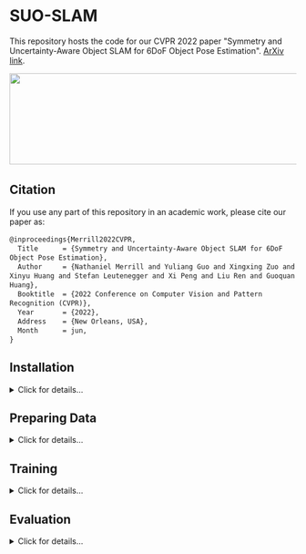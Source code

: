 # SUO-SLAM

This repository hosts the code for our CVPR 2022 paper
"Symmetry and Uncertainty-Aware Object SLAM for 6DoF Object Pose Estimation".
[ArXiv link](http://arxiv.org/abs/2205.01823).

<p align="center">
  <img width="640" height="160" src="./assets/suo_slam_demo.gif">
</p>

## Citation
If you use any part of this repository in an academic work, please cite our paper as:

```
@inproceedings{Merrill2022CVPR,
  Title      = {Symmetry and Uncertainty-Aware Object SLAM for 6DoF Object Pose Estimation},
  Author     = {Nathaniel Merrill and Yuliang Guo and Xingxing Zuo and Xinyu Huang and Stefan Leutenegger and Xi Peng and Liu Ren and Guoquan Huang},
  Booktitle  = {2022 Conference on Computer Vision and Pattern Recognition (CVPR)},
  Year       = {2022},
  Address    = {New Orleans, USA},
  Month      = jun,
}
```

## Installation
<details>
<summary>Click for details...</summary>
This codebase was tested on Ubuntu 18.04.
To use the BOP rendering (i.e. for keypoint labeling) install
```
sudo apt install libfreetype6-dev libglfw3
```

You will also need a python environment that contains the required packages. To 
see what packages we used, check out the list of requirements in `requirements.txt`.
They can be installed via `pip install -r requirements.txt`
</details>

## Preparing Data
<details>
<summary>Click for details...</summary>
### Datasets
To be able to run the training and testing (i.e. single view or with SLAM),
 first decide on a place to download the data to.
The disk will need a few hundred GB of space for all the data (at least 150GB for download and more
to extract).
All of our code expects the data to be in a local directory `./data`, but you 
can of course symlink this to another location (perhaps with more disk space).
So, first of all, in the root of this repo run 
```
$ mkdir data
```
or to symlink to an external location
```
$ ln -s /path/to/drive/with/space/ ./data
```

You can pick and choose what data you want to download (for example just T-LESS or YCBV).
Note that all YCBV and TLESS downloads have our keypoint labels packaged along with the data.
Download the following google drive links into `./data` and extract them.
- [YCBV full dataset](https://drive.google.com/file/d/1C-CkqYiCC-PqySL70QX7k_YQzGccX6dG/view?usp=sharing)
- [YCBV eval-only dataset](https://drive.google.com/file/d/17aLUdsfNZ98xinCf1YJzciVE4xwUcgnz/view?usp=sharing)
- [T-LESS dataset](https://drive.google.com/file/d/1h15UYWiLYmwTJi-hh0t5EFA77H1ElSLa/view?usp=sharing)
- [Saved detections (eval only)](https://drive.google.com/file/d/1WjEUgQDs34U63vlPXkd7SOVco58Jvn6F/view?usp=sharing)
- [VOC dataset (training only)](https://drive.google.com/file/d/1QNCRac2MxbJALEHmpKW1D6Pz0oCeDTAy/view?usp=sharing)

When all is said and done, the tree should look like this
```
$ cd ./data && tree --filelimit 3
.
├── bop_datasets
│   ├── tless 
│   └── ycbv 
├── saved_detections
└── VOCdevkit
    └── VOC2012
```

### Pre-trained models
You can download the pretrained models anywhere, but I like to keep them
in the `results` directory that is written to during training.
- [Pre-trained models](https://drive.google.com/file/d/1mZMqKjE2cqpLQWHKaDo9_sjMmYBXDcu5/view?usp=sharing)
</details>

## Training
<details>
<summary>Click for details...</summary>

First set the default arguments in `./pkpnet/args.py` for your username if desired, then execute
```
$ ./train.py
```
with the appropriate arguments for your filesystem. You can also run
```
$ ./train.py -h
```
for a full list of arguments and their meaning.
Some important args are `batch_size`, which is the number of images loaded for each 
training batch. Note that there may be a variable number of objects in each image,
and the objects are all stacked together into one big batch to run the network --
so the actual batch size being run might be multiple times `batch_size`. In
order to keep `batch_size` reasonably large, we provide another arg called `truncate_obj`,
which, as the help says, truncates the object batches to this number if it exceeds it.
We recommend that you start with a large batch size so that you can find out the maximum `truncate_obj`
for you GPUs, then reduce the batch size until there are little to no warnings about too many objects
being truncated.
</details>

## Evaluation

<details>
<summary>Click for details...</summary>

Before you can evaluate in a single-view or SLAM fashion, you will need to build
the thirdparty libraries for PnP and graph optimization.
First make sure that you have [CERES solver](http://ceres-solver.org/installation.html) installed.
The run 
```
$ ./build_thirdparty.sh
``` 

### Reproducing Results
To reproduce the results of the paper with the pretrained models, check out the scripts under
the `scripts` directory:
```
eval_all_tless.sh  eval_all_ycbv.sh  make_video.sh
```
These will reproduce most of the results in the paper as well as any video clips you want.
You may have to change the first few lines of each script.
Note that these examples can also show you the proper arguments if you want to 
run from command line alone.

Note that for the T-LESS dataset, we use the thirdparty 
[BOP toolkit](https://github.com/thodan/bop_toolkit) to get the VSD error recall, which 
will show up in the final terminal output as "Mean object recall" among other numbers.

<\details>

## Labeling
<details>
<summary>Click for details...</summary>

### Overview
We manually label keypoints on the CAD model to enable some keypoints with semantic meaning.
For the full list of keypoint meanings, see the specific [README](./lib/labeling/README.md)

We provide our landmark labeling tool. Check out the script `manual_keypoints.py`.
This same script can be used to make a visualization of the keypoints as shown 
below with the `--viz` option.

![](./assets/ycbv_kp_viz.png)
![](./assets/tless_kp_viz.png)

The script will show a panel of the same object but oriented slightly differently.
The idea is that you pick the same keypoint multiple times to ensure correctness and
to get a better label by averaging multiple samples.

![](./assets/labeling_view.png)

The script will also print the following directions to follow in the terminal.

```
============= Welcome ===============
Select the keypoints with a left click!
Use the "wasd" to turn the objects.
Press "i" to zoom in and "o" to zoom out.
Make sure that the keypoint colors match between all views.
Messed up? Just press 'u' to undo.
Press "Enter" to finish and save the keypoints
Press "Esc" to just quit
```

Once you have pressed "enter", you will get to an inspection pane. 

![](./assets/inspection_panel.png)

Where the unscaled mean keypoints are on the left, and the ones scaled by covariance
is on the left, where the ellipses are the Gaussian 3-sigma projected onto the image.
If the covariance is too large, or the mean is out of place, then you may have messed up.
Again, the program will print out these directions to terminal:

```
Inspect the results!
Use the "wasd" to turn the object.
Press "i" to zoom in and "o" to zoom out.
Press "Esc" to go back, "Enter" to accept (saving keypoints and viewpoint for vizualization).
Please pick a point on the object!
```

So if you are done, and the result looks good, then press "Enter", if not then "Esc" to go back.
Make sure also that when you are done, you rotate and scale the object into the best "view pose"
(with the front facing the camera, and top facing up),
as this pose is used by both the above vizualization and the actual training code for determining
the best symmetry to pick for an initial detection.

### Labeling Tips

Even though there are 8 panels, you don't need to fill out all 8. Each keypoint just
needs at least 3 samples to sample the covariance.

We recommend that you label the same keypoint (say keypoint `i`) on all the object 
renderings first, then go to the inspection panel at the end 
of this each time so that you can easily undo a mistake for keypoint `i` with the "u" key
and not lose any work. Otherwise, if you label each object rendering completely, then
you may have to undo a lot of labelings that were not mistakes.

Also, if there is an object that you want to label a void in the CAD model, like the 
top center of the bowl, then you can use the multiple samples to your advantage, and choose
samples that will average to the desired result, since the labels are required to land on the 
actual CAD model in the labeling tool.

<\details>
